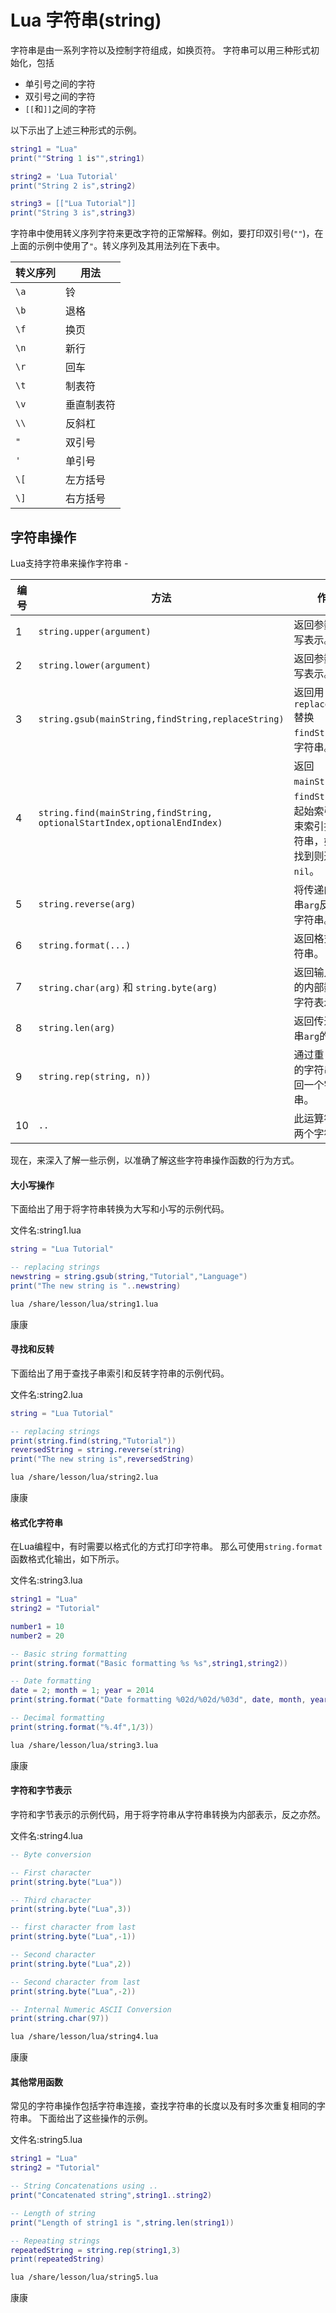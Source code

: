 # Lua 字符串(string)

字符串是由一系列字符以及控制字符组成，如换页符。 字符串可以用三种形式初始化，包括

- 单引号之间的字符
- 双引号之间的字符
- `[[`和`]]`之间的字符

以下示出了上述三种形式的示例。

```lua
string1 = "Lua"
print(""String 1 is"",string1)

string2 = 'Lua Tutorial'
print("String 2 is",string2)

string3 = [["Lua Tutorial"]]
print("String 3 is",string3)
```

字符串中使用转义序列字符来更改字符的正常解释。例如，要打印双引号(`""`)，在上面的示例中使用了`"`。转义序列及其用法列在下表中。

| 转义序列 | 用法       |
| -------- | ---------- |
| `\a`     | 铃         |
| `\b`     | 退格       |
| `\f`     | 换页       |
| `\n`     | 新行       |
| `\r`     | 回车       |
| `\t`     | 制表符     |
| `\v`     | 垂直制表符 |
| `\\`     | 反斜杠     |
| `"`      | 双引号     |
| `'`      | 单引号     |
| `\[`     | 左方括号   |
| `\]`     | 右方括号   |

## 字符串操作

Lua支持字符串来操作字符串 - 

| 编号 | 方法                                                         | 作用                                                         |
| ---- | ------------------------------------------------------------ | ------------------------------------------------------------ |
| 1    | `string.upper(argument)`                                     | 返回参数的大写表示。                                         |
| 2    | `string.lower(argument)`                                     | 返回参数的小写表示。                                         |
| 3    | `string.gsub(mainString,findString,replaceString)`           | 返回用`replaceString`替换`findString`后字符串。              |
| 4    | `string.find(mainString,findString, optionalStartIndex,optionalEndIndex)` | 返回`mainString`中`findString`的起始索引和结束索引找到字符串，如果未找到则返回`nil`。 |
| 5    | `string.reverse(arg)`                                        | 将传递的字符串`arg`反转后的字符串。                          |
| 6    | `string.format(...)`                                         | 返回格式化字符串。                                           |
| 7    | `string.char(arg)` 和 `string.byte(arg)`                     | 返回输入参数的内部数字和字符表示。                           |
| 8    | `string.len(arg)`                                            | 返回传递字符串`arg`的长度。                                  |
| 9    | `string.rep(string, n))`                                     | 通过重复相同的字符串`n`次返回一个字符串。                    |
| 10   | `..`                                                         | 此运算符连接两个字符串。                                     |

现在，来深入了解一些示例，以准确了解这些字符串操作函数的行为方式。

#### 大小写操作

下面给出了用于将字符串转换为大写和小写的示例代码。

文件名:string1.lua

```lua
string = "Lua Tutorial"

-- replacing strings
newstring = string.gsub(string,"Tutorial","Language")
print("The new string is "..newstring)
```

```bash
lua /share/lesson/lua/string1.lua
```

康康

#### 寻找和反转

下面给出了用于查找子串索引和反转字符串的示例代码。

文件名:string2.lua

```lua
string = "Lua Tutorial"

-- replacing strings
print(string.find(string,"Tutorial"))
reversedString = string.reverse(string)
print("The new string is",reversedString)
```

```bash
lua /share/lesson/lua/string2.lua
```

康康

#### 格式化字符串

在Lua编程中，有时需要以格式化的方式打印字符串。 那么可使用`string.format`函数格式化输出，如下所示。

文件名:string3.lua

```lua
string1 = "Lua"
string2 = "Tutorial"

number1 = 10
number2 = 20

-- Basic string formatting
print(string.format("Basic formatting %s %s",string1,string2))

-- Date formatting
date = 2; month = 1; year = 2014
print(string.format("Date formatting %02d/%02d/%03d", date, month, year))

-- Decimal formatting
print(string.format("%.4f",1/3))
```

```bash
lua /share/lesson/lua/string3.lua
```

康康

#### 字符和字节表示

字符和字节表示的示例代码，用于将字符串从字符串转换为内部表示，反之亦然。

文件名:string4.lua

```lua
-- Byte conversion

-- First character
print(string.byte("Lua"))

-- Third character
print(string.byte("Lua",3))

-- first character from last
print(string.byte("Lua",-1))

-- Second character
print(string.byte("Lua",2))

-- Second character from last
print(string.byte("Lua",-2))

-- Internal Numeric ASCII Conversion
print(string.char(97))
```

```bash
lua /share/lesson/lua/string4.lua
```

康康

#### 其他常用函数

常见的字符串操作包括字符串连接，查找字符串的长度以及有时多次重复相同的字符串。 下面给出了这些操作的示例。

文件名:string5.lua

```lua
string1 = "Lua"
string2 = "Tutorial"

-- String Concatenations using ..
print("Concatenated string",string1..string2)

-- Length of string
print("Length of string1 is ",string.len(string1))

-- Repeating strings
repeatedString = string.rep(string1,3)
print(repeatedString)
```

```bash
lua /share/lesson/lua/string5.lua
```

康康